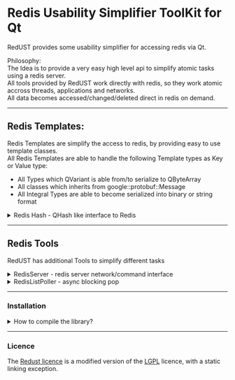 # Redis Usability Simplifier ToolKit for Qt

RedUST provides some usability simplifier for accessing redis via Qt.

Philosophy:  
The Idea is to provide a very easy high level api to simplify atomic tasks using a redis server.   
All tools provided by RedUST work directly with redis, so they work atomic accross threads, applications and networks.  
All data becomes accessed/changed/deleted direct in redis on demand.

----------

## Redis Templates:
Redis Templates are simplify the access to redis, by providing easy to use template classes.  
All Redis Templates are able to handle the following Template types as Key or Value type:

 - All Types which QVariant is able from/to serialize to QByteArray
 - All classes which inherits from google::protobuf::Message
 - All Integral Types are able to become serialized into binary or string format

<details><summary>Redis Hash - QHash like interface to Redis</summary>

RedisHash< Key, Value > - Hash-table-based dictionary
The following characteristics apply:
 - get/set all data in a [Redis hash][redis-hashes-explained] in the redis server
 - reimplement all possible public function signatures of [QHash][qhash-public-signature]
 - O(1) lookups on key (by redis)
 - unsorted
 
Example:
```c++
#include <redust/RedisHash>

int main()
{
    // create redis connection
    RedisServer server("127.0.0.1", 6379);

    // create a redis hash with qint16 type as key, without trying to binarize the key or the value
    RedisHash<qint16, QString> rhash(server, "MYREDISKEY", false, false);

    // insert values
    rhash.insert(123, "This is a Test Insert 1", RedisServer::RequestType::Syncron);
    rhash.insert(956, "This is a Test Insert 2", RedisServer::RequestType::Syncron);

    // get values
    qDebug("%s", qPrintable(rhash.value(123)));
    qDebug("%s", qPrintable(rhash.value(956)));

    // c++11 iteration
    qDebug("c++11 Iteration");
    for(qint16 key : rhash.keys()) {
        qDebug("%i -> %s", key, qPrintable(rhash.value(key)));
    }

    // C++99 iteration
    qDebug("c++99 Iteration");
    for(auto itr = rhash.begin(); itr != rhash.end(); itr++) {
        qDebug("%i -> %s", itr.key(), qPrintable(itr.value()));
    }

    // delete values
    rhash.remove(123);

    // count elements
    qDebug() << rhash.count();

    // take element
    qDebug("%s", qPrintable(rhash.take(956)));
	
	return 0;
}
```
Prints:
```
This is a Test Insert 1
This is a Test Insert 2
c++11 Iteration
123 -> This is a Test Insert 1
956 -> This is a Test Insert 2
c++99 Iteration
123 -> This is a Test Insert 1
956 -> This is a Test Insert 2
1
This is a Test Insert 2
```

... and generates the following Redis Command sequence:

Command  | List | Parameter 1 | Parameter 2 | Parameter 3
:-------- | :------- | :--- | :--- | :---
HSET | MYREDISKEY | 123 | This is a Test Insert 1
HSET | MYREDISKEY | 956 | This is a Test Insert 2
HGET | MYREDISKEY | 123
HGET | MYREDISKEY | 956
HKEYS | MYREDISKEY | 
HGET | MYREDISKEY | 123
HGET | MYREDISKEY | 956
HSCAN | MYREDISKEY | 0 | COUNT | 100
HDEL | MYREDISKEY | 123
HLEN | MYREDISKEY | 
HGET | MYREDISKEY | 956
HDEL | MYREDISKEY | 956

</details>

----------

## Redis Tools
RedUST has additional Tools to simplify different tasks


<details><summary>RedisServer - redis server network/command interface</summary>

The RediServer act as redis interface, it handles redis network connections and gives easy high level access to all kind of redis commands.

This Example demonstrate some of these functions:
```c++
#include <QCoreApplication>
#include <redust/RedisServer>

int main(int argc, char** argv)
{
    QCoreApplication a(argc, argv);

    // create redis connection
    RedisServer server("127.0.0.1", 6379);

    ///
    /// List Function Examples
    ///

    // delete list
    qDebug("The list mylist has%s been deleted",
           server.del("mylist")->response()->integer() == 0 ? " NOT" : "");

    // async multi list insertation
    server.rpush("mylist", {"first", "second"}, RedisServer::RequestType::Asyncron);

    // syncron list insertation (including result)
    qDebug("The list mylist has after insert %i-entries",
           server.lpush("mylist", "third", RedisServer::RequestType::Syncron)->response()->integer());

    // pipeline inseration
    RedisServer::RedisRequest request = server.lpush("mylist", "fourth", RedisServer::RequestType::PipeLine);
    server.rpush("mylist", "fifth", RedisServer::RequestType::PipeLine);

    // syncron pipeline execution (async is default!)
    qDebug("%i pipeline commands executed",
           server.executePipeline(RedisServer::RequestType::Syncron));

    // access redis server results
    qDebug("RedisResult of \"lpush mylist third\" is %i",
           request->response()->integer());

    // get list count
    qDebug("Redis list mylist has currently %i entries",
           server.llen("mylist")->response()->integer());


    ///
    /// Hash Function Examples
    ///

    // try to delete the hashlist "myhash"
    qDebug("The hashlist myhash has%s been deleted",
           server.del("myhash")->response()->integer() == 0 ? " NOT" : "");

    // multi syncron hash insert
    server.hmset("myhash", {
                            {"myfirstkey", "myfirstvalue"},
                            {"myfirstkey", "myfirstvalue"}
                           }, RedisServer::RequestType::Syncron);

    // access value
    qDebug("myfirstkey has value %s",
           qPrintable(server.hget("myhash", "myfirstkey")->response()->string()));

    return a.exec();
}
```
Prints:
```
The list mylist has been deleted
The list mylist has after insert 1-entries
2 pipeline commands executed
RedisResult of "lpush mylist third" is 4
Redis list mylist has currently 5 entries
The hashlist myhash has been deleted
myfirstkey has value myfirstvalue
```
... and generates the following Redis Command sequence:

Command  | Parameter 1 | Parameter 2 | Parameter 3
:-------- | :------- | :--- | :--- 
DEL | mylist
LPUSH | mylist | third
RPUSH | mylist | first | second
LPUSH | mylist | fourth
RPUSH | mylist | fifth
LLEN | mylist
DEL | myhash
HMSET | myhash | myfirstkey | myfirstvalue
HGET | myhash | myfirstkey
</details>

<details><summary>RedisListPoller - async blocking pop</summary>

The Redis list poller provide a async [BLPOP][blpop-explained] or [BRPOP][brpop-explained] for new elements in giving lists.  
As soon as redis send an element back to the client the class emit the popped()-Signal with the popped element,  
or the emit the timeout()-Signal (if timeout reached).

The RedisListPoller works directly with redis, so it works atomic accross thread, applications and networks.

A possible use Case:  
The RedisListPoller can be used to provide multiple application atomic (in a round robin way) with events.

Example:   
```c++
#include <QCoreApplication>
#include <redust/RedisListPoller>

int main(int argc, char** argv)
{
    // init qt application
    QCoreApplication a(argc, argv);
    
    // create redis connection
    RedisServer server("127.0.0.1", 6379);
    
    // push data into redis lists
    // Note: we force a syncron execution here because we want that redis insert the data before we start polling!
    qDebug("Now we have %i elements in the list list1", server.rpush("list1", {"val1", "val2"}, RedisServer::RequestType::Syncron)->response()->integer());
    qDebug("Now we have %i elements in the list list2", server.rpush("list2", {"val3", "val4"}, RedisServer::RequestType::Syncron)->response()->integer());

    // start list poller for lists "list1" and "list2" with a timeout of 1 second until timeout reached
    RedisListPoller listPoller(server, {"list1", "list2"});
    QObject::connect(&listPoller, &RedisListPoller::popped, [](QByteArray list, QByteArray value) {
        qDebug("Popped %s.%s", qPrintable(list), qPrintable(value));
    });
    listPoller.start();
    
    // start event loop
    return a.exec();
}
```
Prints:
```
Now we have 2 elements in the list list1
Now we have 2 elements in the list list2
Popped list1.val1
Popped list1.val2
Popped list2.val3
Popped list2.val4
```
... and generates the following Redis Command sequence:

Command  | Parameter 1 | Parameter 2 | Parameter 3
:-------- | :------- | :--- | :--- 
RPUSH | list1 | val1 | val2
RPUSH | list2 | val3 | val4
BLPOP | list1 | list2 | 1
BLPOP | list1 | list2 | 1
BLPOP | list1 | list2 | 1
BLPOP | list1 | list2 | 1
BLPOP | list1 | list2 | 1
</details>

----------

### Installation

<details><summary>How to compile the library?</summary>

**Static:**  
Add to your Project file:
```qmake
include(redust.pri)
```
**Dynamic:**  
```
qmake redust.pro
make
make install
```
add the following to your pro file:
```qmake
LIBS += -lredust
```
</details>



[//]: # 

----------

### Licence
The [Redust licence](https://github.com/Spiek/redust/blob/master/LICENCE) is a modified version of the [LGPL](http://www.gnu.org/licenses/lgpl.html) licence, with a static linking exception.

[redis-hashes-explained]: <http://redis.io/topics/data-types#hashes>
[qhash-public-signature]: <http://doc.qt.io/qt-5/qhash.html#public-functions>
[blpop-explained]: <http://redis.io/commands/BLPOP>
[brpop-explained]: <http://redis.io/commands/BRPOP>
